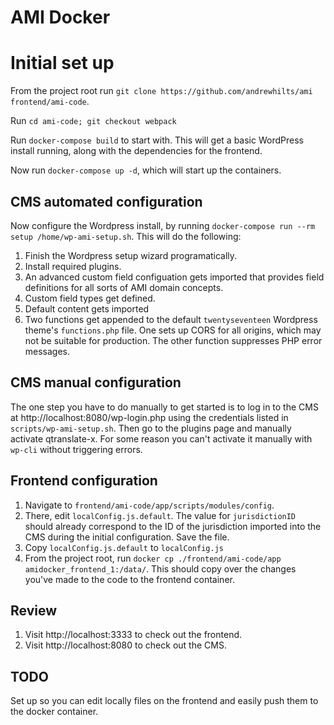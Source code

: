 # AMI Docker

# Initial set up
From the project root run `git clone https://github.com/andrewhilts/ami frontend/ami-code`.

Run `cd ami-code; git checkout webpack`

Run `docker-compose build` to start with. This will get a basic WordPress install running, along with the dependencies for the frontend.

Now run `docker-compose up -d`, which will start up the containers.

## CMS automated configuration
Now configure the Wordpress install, by running `docker-compose run --rm setup /home/wp-ami-setup.sh`. This will do the following:

1. Finish the Wordpress setup wizard programatically.
1. Install required plugins.
1. An advanced custom field configuation gets imported that provides field definitions for all sorts of AMI domain concepts.
1. Custom field types get defined.
1. Default content gets imported
1. Two functions get appended to the default `twentyseventeen` Wordpress theme's `functions.php` file. One sets up CORS for all origins, which may not be suitable for production. The other function suppresses PHP error messages.

## CMS manual configuration
The one step you have to do manually to get started is to log in to the CMS at http://localhost:8080/wp-login.php using the credentials listed in `scripts/wp-ami-setup.sh`. Then go to the plugins page and manually activate qtranslate-x. For some reason you can't activate it manually with `wp-cli` without triggering errors.


## Frontend configuration
1. Navigate to `frontend/ami-code/app/scripts/modules/config`.
1. There, edit `localConfig.js.default`. The value for `jurisdictionID` should already correspond to the ID of the jurisdiction imported into the CMS during the initial configuration. Save the file.
1. Copy `localConfig.js.default` to `localConfig.js`
1. From the project root, run `docker cp ./frontend/ami-code/app amidocker_frontend_1:/data/`. This should copy over the changes you've made to the code to the frontend container.

## Review
1. Visit http://localhost:3333 to check out the frontend.
1. Visit http://localhost:8080 to check out the CMS.

## TODO
Set up so you can edit locally files on the frontend and easily push them to the docker container.